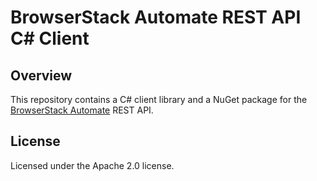 # BrowserStack Automate REST API C# Client

<!--
## Build Status

[![Build status](https://img.shields.io/appveyor/ci/martincostello/browserstack-automate/master.svg)](https://ci.appveyor.com/project/martincostello/browserstack-automate) [![Coverage Status](https://img.shields.io/codecov/c/github/martincostello/browserstack-automate/master.svg)](https://codecov.io/github/martincostello/browserstack-automate)

[![Build History](https://ci-buildstats.azurewebsites.net/appveyor/chart/martincostello/browserstack-automate?branch=master&includeBuildsFromPullRequest=false)](https://ci.appveyor.com/project/martincostello/browserstack-automate)
-->

## Overview

This repository contains a C# client library and a NuGet package for the [BrowserStack Automate](https://www.browserstack.com/automate) REST API.

<!--
## Installation

```batchfile
Install-Package MartinCostello.BrowserStack.Automate
```

## Usage Examples

*TODO*

## Prerequisites

### Compilation and Debugging

 * Microsoft Windows 7 SP1 (or later);
 * Visual Studio (Community, Professional or Enterprise) 2015 (or later).

### Runtime

The following prerequisites are required to use the assembly:

 * Microsoft Windows 7 SP1 (or later);
 * Microsoft .NET Framework 4.5 (or later).

## Compilation

To compile the application, you can do any of the following:

 * Open ```src\MartinCostello.BrowserStack.Automate.sln``` in Visual Studio;
 * Run ```Build.cmd``` from the command prompt.
-->

## License

Licensed under the Apache 2.0 license.
